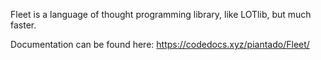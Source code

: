 
Fleet is a language of thought programming library, like LOTlib, but much faster. 

Documentation can be found here: https://codedocs.xyz/piantado/Fleet/ 

